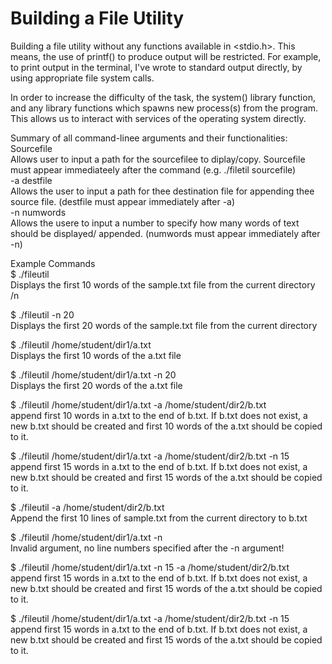 # Building a File Utility
Building a file utility without any functions available in <stdio.h>. This means, the use of printf() to produce output will be restricted. For example, to print output in the terminal,  I've wrote to standard output directly, by using appropriate file system calls. 

In order to increase the difficulty of the task, the system() library function, and any library functions which spawns new process(s) from the program. This allows us to interact with services of the operating system directly. 

Summary of all command-linee arguments and their functionalities: <br />
Sourcefile  <br />
Allows user to input a path for the sourcefilee to diplay/copy. Sourcefile must appear immediateely after the command (e.g. ./filetil sourcefile) <br />
-a destfile <br />
Allows the user to input a path for thee destination file for appending thee source file. (destfile must appear immediately after -a) <br />
-n numwords <br />
Allows the usere to input a number to specify how many words of text should be displayed/ appended. (numwords must appear immediately after -n) <br />

Example Commands <br />
$ ./fileutil <br />
Displays the first 10 words of the sample.txt file from the current directory /n

$ ./fileutil -n 20 <br />
Displays the first 20 words of the sample.txt file from the current directory

$ ./fileutil /home/student/dir1/a.txt <br />
Displays the first 10 words of the a.txt file

$ ./fileutil /home/student/dir1/a.txt -n 20 <br />
Displays the first 20 words of the a.txt file

$ ./fileutil /home/student/dir1/a.txt -a /home/student/dir2/b.txt <br />
append first 10 words in a.txt to the end of b.txt. If b.txt does not exist, a new b.txt should be created and first 10 words of the a.txt should be copied to it. 

$ ./fileutil /home/student/dir1/a.txt -a /home/student/dir2/b.txt -n 15 <br />
append first 15 words in a.txt to the end of b.txt. If b.txt does not exist, a new b.txt should be created and first 15 words of the a.txt should be copied to it. 

$ ./fileutil -a /home/student/dir2/b.txt <br />
Append the first 10 lines of sample.txt from the current directory to b.txt
 
$ ./fileutil /home/student/dir1/a.txt -n <br />
Invalid argument, no line numbers specified after the -n argument!

$ ./fileutil /home/student/dir1/a.txt -n 15 -a /home/student/dir2/b.txt <br />
append first 15 words in a.txt to the end of b.txt. If b.txt does not exist, a new b.txt should be created and first 15 words of the a.txt should be copied to it.

$ ./fileutil /home/student/dir1/a.txt -a /home/student/dir2/b.txt -n 15 <br />
append first 15 words in a.txt to the end of b.txt. If b.txt does not exist, a new b.txt should be created and first 15 words of the a.txt should be copied to it.


